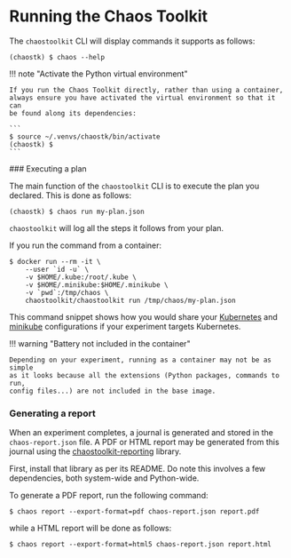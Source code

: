 # Running the Chaos Toolkit

The `chaostoolkit` CLI will display commands it supports as follows:

```
(chaostk) $ chaos --help
```

!!! note "Activate the Python virtual environment"

    If you run the Chaos Toolkit directly, rather than using a container,
    always ensure you have activated the virtual environment so that it can
    be found along its dependencies:

    ```
    $ source ~/.venvs/chaostk/bin/activate
    (chaostk) $
    ```

### Executing a plan

The main function of the `chaostoolkit` CLI is to execute the plan you
declared. This is done as follows:

```
(chaostk) $ chaos run my-plan.json
```

`chaostoolkit` will log all the steps it follows from your plan.

If you run the command from a container:

```
$ docker run --rm -it \
    --user `id -u` \
    -v $HOME/.kube:/root/.kube \
    -v $HOME/.minikube:$HOME/.minikube \
    -v `pwd`:/tmp/chaos \
    chaostoolkit/chaostoolkit run /tmp/chaos/my-plan.json
```

This command snippet shows how you would share your [Kubernetes][kube]
 and [minikube][] configurations if your experiment targets Kubernetes.

[kube]: https://kubernetes.io/
[minikube]: https://github.com/kubernetes/minikube


!!! warning "Battery not included in the container"

    Depending on your experiment, running as a container may not be as simple
    as it looks because all the extensions (Python packages, commands to run,
    config files...) are not included in the base image.


### Generating a report

When an experiment completes, a journal is generated and stored in the
`chaos-report.json` file. A PDF or HTML report may be generated from this
journal using the [chaostoolkit-reporting][chaosreport] library.

[chaosreport]: https://github.com/chaostoolkit/chaostoolkit-reporting

First, install that library as per its README. Do note this involves a few
dependencies, both system-wide and Python-wide.

To generate a PDF report, run the following command:

```
$ chaos report --export-format=pdf chaos-report.json report.pdf
```

while a HTML report will be done as follows:

```
$ chaos report --export-format=html5 chaos-report.json report.html
```
